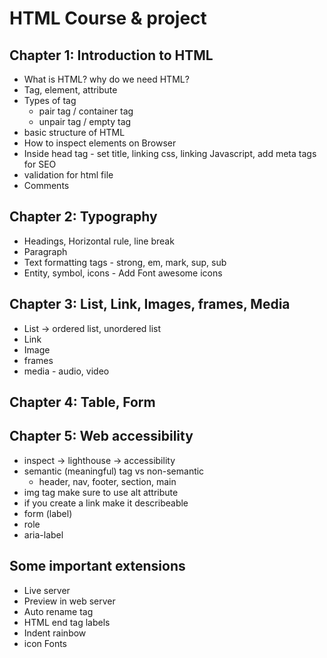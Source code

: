 # HTML Course & project

## Chapter 1: Introduction to HTML

- What is HTML? why do we need HTML?
- Tag, element, attribute
- Types of tag
  - pair tag / container tag
  - unpair tag / empty tag
- basic structure of HTML
- How to inspect elements on Browser
- Inside head tag - set title, linking css, linking Javascript, add meta tags for SEO
- validation for html file
- Comments

## Chapter 2: Typography

- Headings, Horizontal rule, line break
- Paragraph
- Text formatting tags - strong, em, mark, sup, sub
- Entity, symbol, icons - Add Font awesome icons

## Chapter 3: List, Link, Images, frames, Media

- List -> ordered list, unordered list
- Link
- Image
- frames
- media - audio, video

## Chapter 4: Table, Form

## Chapter 5: Web accessibility

- inspect -> lighthouse -> accessibility
- semantic (meaningful) tag vs non-semantic
  - header, nav, footer, section, main
- img tag make sure to use alt attribute
- if you create a link make it describeable
- form (label)
- role
- aria-label

## Some important extensions

- Live server
- Preview in web server
- Auto rename tag
- HTML end tag labels
- Indent rainbow
- icon Fonts
